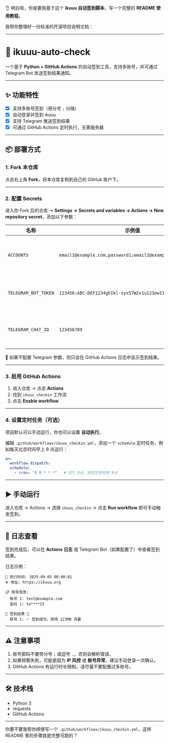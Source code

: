 👌 明白啦，你是要我基于这个 **ikuuu 自动签到脚本**，写一个完整的 **README 使用教程**。

我帮你整理好一份标准的开源项目说明文档：

---

# 📌 ikuuu-auto-check

一个基于 **Python + GitHub Actions** 的自动签到工具，支持多账号，并可通过 Telegram Bot 发送签到结果通知。

---

## ✨ 功能特性

* [x] 支持多账号签到（用分号 `;` 分隔）
* [x] 自动登录并签到 ikuuu
* [x] 支持 Telegram 推送签到结果
* [x] 可通过 GitHub Actions 定时执行，无需服务器

---

## 📦 部署方式

### 1. Fork 本仓库

点击右上角 **Fork**，将本仓库复制到自己的 GitHub 账户下。

---

### 2. 配置 Secrets

进入你 Fork 后的仓库 → **Settings → Secrets and variables → Actions → New repository secret**，添加以下参数：

| 名称                   | 示例值                                                         | 说明                            |
| -------------------- | ----------------------------------------------------------- | ----------------------------- |
| `ACCOUNTS`           | `email1@example.com,password1;email2@example.com,password2` | 多账号用 `;` 分隔，账号密码之间用 `,` 分隔    |
| `TELEGRAM_BOT_TOKEN` | `123456:ABC-DEF1234ghIkl-zyx57W2v1u123ew11`                 | （可选）你的 Telegram Bot Token     |
| `TELEGRAM_CHAT_ID`   | `123456789`                                                 | （可选）你的 Telegram 用户/群组 Chat ID |

📌 如果不配置 Telegram 参数，则只会在 GitHub Actions 日志中显示签到结果。

---

### 3. 启用 GitHub Actions

1. 进入仓库 → 点击 **Actions**
2. 找到 `ikuuu_checkin` 工作流
3. 点击 **Enable workflow**

---

### 4. 设置定时任务（可选）

项目默认可以手动运行，你也可以设置 **自动执行**。

编辑 `.github/workflows/ikuuu_checkin.yml`，添加一个 `schedule` 定时任务，例如每天北京时间早上 8 点运行：

```yaml
on:
  workflow_dispatch:
  schedule:
    - cron: "0 0 * * *"   # UTC 0点，对应北京时间 8点
```

---

## ▶️ 手动运行

进入仓库 → Actions → 选择 `ikuuu_checkin` → 点击 **Run workflow** 即可手动触发签到。

---

## 📜 日志查看

签到完成后，可以在 **Actions 日志** 或 Telegram Bot（如果配置了）中查看签到结果。

日志示例：

```
📅 执行时间: 2025-09-05 08:00:01
🌐 地址: https://ikuuu.org

📋 账号信息:
  账号 1: test@example.com
  密码 1: te****23

🎉 签到结果 🎉
  账号 1: ✅ 签到成功，获得 123MB 流量
```

---

## ⚠️ 注意事项

1. 账号密码不要带分号 `;` 或逗号 `,`，否则会解析错误。
2. 如果频繁失败，可能是因为 **IP 风控** 或 **账号异常**，建议手动登录一次确认。
3. GitHub Actions 有运行时长限制，请尽量不要配置过多账号。

---

## 🛠️ 技术栈

* Python 3
* requests
* GitHub Actions

---

你要不要我帮你顺便写一个 `.github/workflows/ikuuu_checkin.yml`，这样 README 里的步骤就是完整可跑的？
